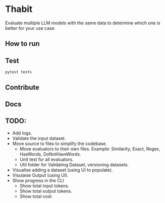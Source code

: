 # Thabit

Evaluate multiple LLM models with the same data to determine which one is better for your use case.

## How to run

## Test

```shell
pytest tests
```

## Contribute

## Docs

## TODO:

- Add logs.
- Validate the input dataset.
- Move source to files to simplify the codebase.
  - Move evaluators to their own files. Example: Similarity, Exact, Regex, HasWords, DoNotHaveWords.
  - Unit test for all evaluators.
  - Util folder for Validating Dataset, versioning datasets.
- Visualise adding a dataset (using UI to populate).
- Visulaise Output (using UI).
- Show progress in the CLI
  - Show total input tokens.
  - Show total output tokens.
  - Show total cost.
